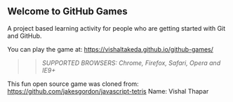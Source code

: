 ## Welcome to GitHub Games

A project based learning activity for people who are getting started with Git and GitHub.

You can play the game at: https://vishaltakeda.github.io/github-games/

>> _*SUPPORTED BROWSERS*: Chrome, Firefox, Safari, Opera and IE9+_

This fun open source game was cloned from: https://github.com/jakesgordon/javascript-tetris
Name: Vishal Thapar
